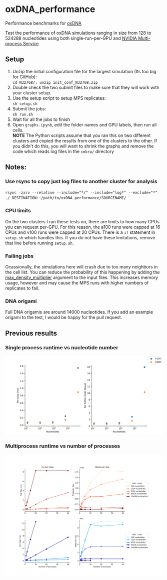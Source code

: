 # oxDNA_performance
Performance benchmarks for [oxDNA](https://github.com/lorenzo-rovigatti/oxDNA)

Test the performance of oxDNA simulations ranging in size from 128 to 524288 nucleotides using both single-run-per-GPU and [NVIDIA Multi-process Service](https://docs.nvidia.com/deploy/mps/index.html)

## Setup
1. Unzip the initial configuration file for the largest simulation (Its too big for GitHub):  
   `cd N32768/; unzip init_conf_N32768.zip`
2. Double check the two submit files to make sure that they will work with your cluster setup.
3. Use the setup script to setup MPS replicates:  
   `sh setup.sh`
4. Submit the jobs:  
   `sh run.sh`
5. Wait for all the jobs to finish
6. Open `graphs.ipynb`, edit the folder names and GPU labels, then run all cells.  
   **NOTE** The Python scripts assume that you ran this on two different clusters and copied the results from one of the clusters to the other. If you didn't do this, you will want to shrink the graphs and remove the code which reads log files in the `cobra/` directory

## Notes:

### Use rsync to copy just log files to another cluster for analysis
`rsync -zarv --relative --include="*/" --include="log*" --exclude="*" ./ DESTINATION:~/path/to/oxDNA_performance/SOURCENAME/`

### CPU limits
On the two clusters I ran these tests on, there are limits to how many CPUs you can request per-GPU.  For this reason, the a100 runs were capped at 16 CPUs and v100 runs were capped at 20 CPUs.  There is a `if` statement in `setup.sh` which handles this.  If you do not have these limitations, remove that line before running `setup.sh`.

### Failing jobs
Ocassionally, the simulations here will crash due to too many neighbors in the cell list.  You can reduce the probability of this happening by adding the [max_density_multiplier](https://lorenzo-rovigatti.github.io/oxDNA/input.html#cuda-options) argument to the input files. This increases memory usage, however and may cause the MPS runs with higher numbers of replicates to fail.

### DNA origami
Full DNA origamis are around 14000 nucleotides.  If you add an example origami to the test, I would be happy for the pull request.

## Previous results

### Single process runtime vs nucleotide number
![](example_results/single_process.png)

### Multiprocess runtime vs number of processes
![](example_results/oxDNA_speedtest.png)


